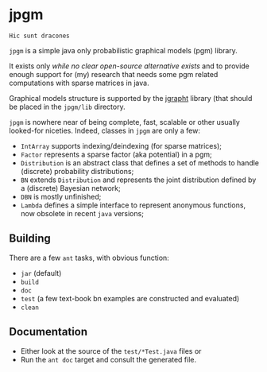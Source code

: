 # jpgm

	Hic sunt dracones

`jpgm` is a simple java only probabilistic graphical models (pgm) library.

It exists only *while no clear open-source alternative exists* and to provide enough support for (my) research that needs some pgm related computations with sparse matrices in java.

Graphical models structure is supported by the [jgrapht](http://jgrapht.org/) library (that should be placed in the `jpgm/lib` directory.

`jpgm` is nowhere near of being complete, fast, scalable or other usually looked-for niceties. Indeed, classes in `jpgm` are only a few:

* `IntArray` supports indexing/deindexing (for sparse matrices);
* `Factor` represents a sparse factor (aka potential) in a pgm;
* `Distribution` is an abstract class that defines a set of methods to handle (discrete) probability distributions;
* `BN` extends `Distribution` and represents the joint distribution defined by a (discrete) Bayesian network;
* `DBN` is mostly unfinished;
* `Lambda` defines a simple interface to represent anonymous functions, now obsolete in recent `java` versions;

## Building

There are a few `ant` tasks, with obvious function:

* `jar` (default)
* `build`
* `doc`
* `test` (a few text-book bn examples are constructed and evaluated)
* `clean`

## Documentation

* Either look at the source of the `test/*Test.java` files or
* Run the `ant doc` target and consult the generated file.
